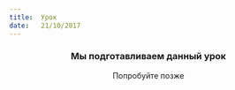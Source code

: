```yaml
---
title:  Урок
date:   21/10/2017
---
```


### <center>Мы подготавливаем данный урок</center>
<center>Попробуйте позже</center>